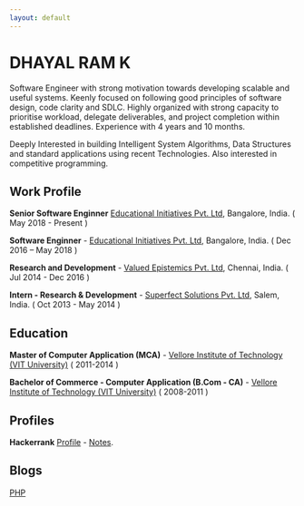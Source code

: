 ```yaml
---
layout: default
---
```


# DHAYAL RAM K


Software Engineer with strong motivation towards developing scalable and useful systems.
Keenly focused on following good principles of software design, code clarity and SDLC.
Highly organized with strong capacity to prioritise workload, delegate deliverables, and project completion within established deadlines. Experience with 4 years and 10 months.


Deeply Interested in building Intelligent System Algorithms, Data Structures and standard
applications using recent Technologies. Also interested in competitive programming.

## Work Profile

**Senior Software Enginner** 
<a href="https://www.ei-india.com/" target="_blank">Educational Initiatives Pvt. Ltd</a>, Bangalore, India. ( May 2018 - Present )

**Software Enginner** - <a href="https://www.ei-india.com/" target="_blank">Educational Initiatives Pvt. Ltd</a>, Bangalore, India.  ( Dec 2016 – May 2018 )

**Research and Development** - 
<a href="http://vepl.com" target="_blank">Valued Epistemics Pvt. Ltd</a>, Chennai, India.  ( Jul 2014 - Dec 2016 ) 

**Intern - Research & Development** - 
<a href="http://www.superfectsolutions.com/" target="_blank">Superfect Solutions Pvt. Ltd</a>, Salem, India. ( Oct 2013 - May 2014 )

## Education

**Master of Computer Application (MCA)** - <a href="http://www.vit.ac.in/" target="_blank">Vellore Institute of Technology (VIT University)</a> ( 2011-2014 )

**Bachelor of Commerce - Computer Application (B.Com - CA)** - <a href="http://www.vit.ac.in/" target="_blank">Vellore Institute of Technology (VIT University)</a> ( 2008-2011 )

## Profiles 

**Hackerrank** [Profile](https://www.hackerrank.com/dhayalramk) - [Notes](Hackerrank/index.md). 

## Blogs
[PHP](PHP/index.md)